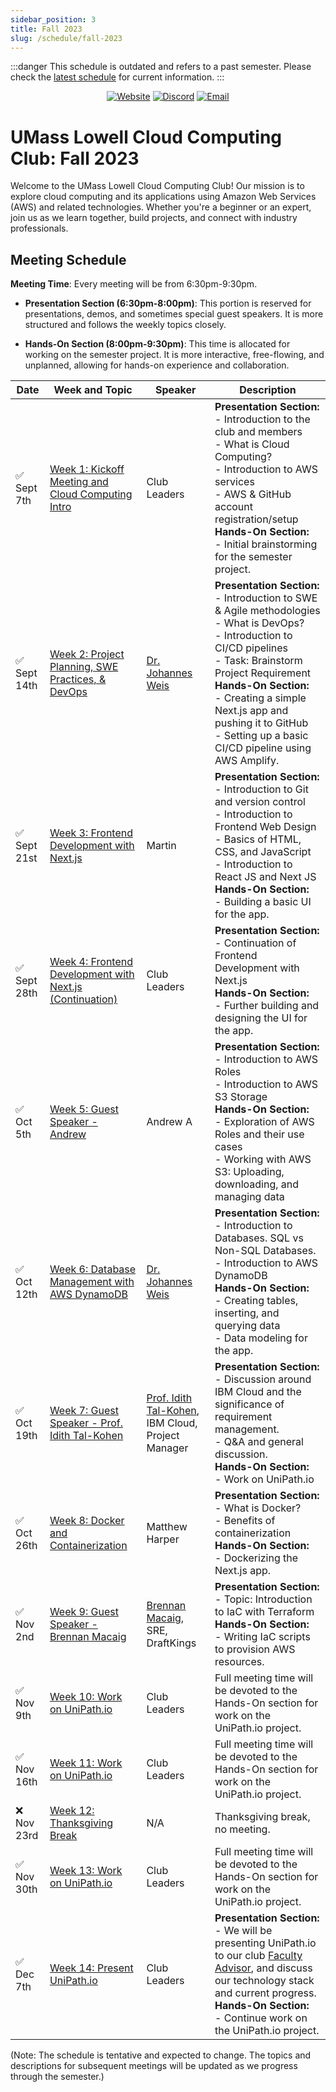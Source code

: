 ```yaml
---
sidebar_position: 3
title: Fall 2023
slug: /schedule/fall-2023
---
```


:::danger
This schedule is outdated and refers to a past semester. Please check the [latest schedule](./current-schedule) for current information.
:::

<center>

[![Website](https://img.shields.io/badge/Website-UML%20Engage-blue.svg?style=for-the-badge)](https://umasslowellclubs.campuslabs.com/engage/organization/cloudcomputingclub)
[![Discord](https://img.shields.io/discord/890983857938116729?logo=discord&logoColor=white&style=for-the-badge)](https://discord.gg/WC2NdqYtDt)
[![Email](https://img.shields.io/badge/Email-cloudcomputingclub%40uml.edu-red.svg?logo=gmail&logoColor=white&style=for-the-badge)](mailto:cloudcomputingclub@uml.edu)

</center>

# UMass Lowell Cloud Computing Club: Fall 2023

Welcome to the UMass Lowell Cloud Computing Club! Our mission is to explore cloud computing and its applications using Amazon Web Services (AWS) and related technologies. Whether you're a beginner or an expert, join us as we learn together, build projects, and connect with industry professionals.

## Meeting Schedule

**Meeting Time**: Every meeting will be from 6:30pm-9:30pm. 

- **Presentation Section (6:30pm-8:00pm)**: This portion is reserved for presentations, demos, and sometimes special guest speakers. It is more structured and follows the weekly topics closely.
  
- **Hands-On Section (8:00pm-9:30pm)**: This time is allocated for working on the semester project. It is more interactive, free-flowing, and unplanned, allowing for hands-on experience and collaboration.

| Date       | Week and Topic                                                      | Speaker | Description                                 |
|------------|---------------------------------------------------------------------|---------|---------------------------------------------|
| ✅ Sept 7th   | [Week 1: Kickoff Meeting and Cloud Computing Intro](https://github.com/UMLCloudComputing)     | Club Leaders     | **Presentation Section:**<br/>- Introduction to the club and members<br/>- What is Cloud Computing?<br/>- Introduction to AWS services<br/>- AWS & GitHub account registration/setup<br/>**Hands-On Section:**<br/>- Initial brainstorming for the semester project. |
| ✅ Sept 14th  | [Week 2: Project Planning, SWE Practices, & DevOps](https://github.com/UMLCloudComputing)     | [Dr. Johannes Weis](https://www.uml.edu/sciences/computer-science/people/weis-johannes.aspx)     | **Presentation Section:**<br/>- Introduction to SWE & Agile methodologies<br/>- What is DevOps?<br/>- Introduction to CI/CD pipelines<br/>- Task: Brainstorm Project Requirement<br/>**Hands-On Section:**<br/>- Creating a simple Next.js app and pushing it to GitHub<br/>- Setting up a basic CI/CD pipeline using AWS Amplify. |
| ✅ Sept 21st  | [Week 3: Frontend Development with Next.js](https://github.com/UMLCloudComputing)             | Martin     | **Presentation Section:**<br/>- Introduction to Git and version control<br/>- Introduction to Frontend Web Design<br/>- Basics of HTML, CSS, and JavaScript<br/>- Introduction to React JS and Next JS<br/>**Hands-On Section:**<br/>- Building a basic UI for the app. |
| ✅ Sept 28th  | [Week 4: Frontend Development with Next.js (Continuation)](https://github.com/UMLCloudComputing) | Club Leaders     | **Presentation Section:**<br/>- Continuation of Frontend Development with Next.js<br/>**Hands-On Section:**<br/>- Further building and designing the UI for the app. |
| ✅ Oct 5th    | [Week 5: Guest Speaker - Andrew](https://github.com/UMLCloudComputing)                         | Andrew A | **Presentation Section:**<br/>- Introduction to AWS Roles<br/>- Introduction to AWS S3 Storage<br/>**Hands-On Section:**<br/>- Exploration of AWS Roles and their use cases<br/> - Working with AWS S3: Uploading, downloading, and managing data |
| ✅ Oct 12th   | [Week 6: Database Management with AWS DynamoDB](https://github.com/UMLCloudComputing)         | [Dr. Johannes Weis](https://www.uml.edu/sciences/computer-science/people/weis-johannes.aspx)     | **Presentation Section:**<br/>- Introduction to Databases. SQL vs Non-SQL Databases.<br/>- Introduction to AWS DynamoDB<br/>**Hands-On Section:**<br/>- Creating tables, inserting, and querying data<br/>- Data modeling for the app. |
| ✅ Oct 19th   | [Week 7: Guest Speaker - Prof. Idith Tal-Kohen](https://github.com/UMLCloudComputing)           | [Prof. Idith Tal-Kohen](https://www.linkedin.com/in/idith), IBM Cloud, Project Manager    | **Presentation Section:**<br/>- Discussion around IBM Cloud and the significance of requirement management.<br/>- Q&A and general discussion.<br/>**Hands-On Section:**<br/>- Work on UniPath.io |
| ✅ Oct 26th   | [Week 8: Docker and Containerization](https://github.com/UMLCloudComputing)                   | Matthew Harper     | **Presentation Section:**<br/>- What is Docker?<br/>- Benefits of containerization<br/>**Hands-On Section:**<br/>- Dockerizing the Next.js app. |
| ✅ Nov 2nd    | [Week 9: Guest Speaker - Brennan Macaig](https://github.com/UMLCloudComputing)                         | [Brennan Macaig](https://www.linkedin.com/in/brennan-macaig), SRE, DraftKings     | **Presentation Section:**<br/>- Topic: Introduction to IaC with Terraform<br/>**Hands-On Section:**<br/>- Writing IaC scripts to provision AWS resources. |
| ✅ Nov 9th    | [Week 10: Work on UniPath.io](https://github.com/UMLCloudComputing)        | Club Leaders     | Full meeting time will be devoted to the Hands-On section for work on the UniPath.io project. |
| ✅ Nov 16th   | [Week 11: Work on UniPath.io](https://github.com/UMLCloudComputing)            | Club Leaders     | Full meeting time will be devoted to the Hands-On section for work on the UniPath.io project. |
| ❌ Nov 23rd   | [Week 12: Thanksgiving Break](https://github.com/UMLCloudComputing)                            | N/A     | Thanksgiving break, no meeting. |
| ✅ Nov 30th   | [Week 13: Work on UniPath.io](https://github.com/UMLCloudComputing)                            | Club Leaders     | Full meeting time will be devoted to the Hands-On section for work on the UniPath.io project. |
| ✅ Dec 7th    | [Week 14: Present UniPath.io](https://github.com/UMLCloudComputing)             | Club Leaders     | **Presentation Section:**<br/>- We will be presenting UniPath.io to our club [Faculty Advisor](https://www.uml.edu/sciences/computer-science/people/weis-johannes.aspx), and discuss our technology stack and current progress.<br/>**Hands-On Section:**<br/>- Continue work on the UniPath.io project.


(Note: The schedule is tentative and expected to change. The topics and descriptions for subsequent meetings will be updated as we progress through the semester.)
